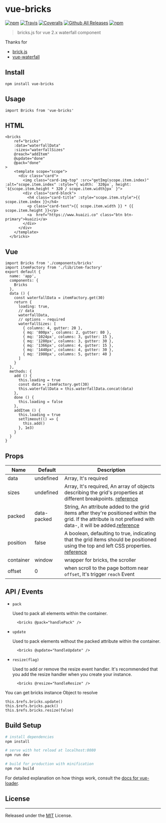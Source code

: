 # vue-bricks

[![npm](https://img.shields.io/npm/v/vue-bricks.svg)](https://www.npmjs.com/package/vue-bricks)
[![Travis](https://img.shields.io/travis/Kuaizi-co/vue-bricks.svg)](https://github.com/Kuaizi-co/vue-bricks)
[![Coveralls](https://img.shields.io/coveralls/Kuaizi-co/vue-bricks.svg)](https://github.com/Kuaizi-co/vue-bricks)
[![Github All Releases](https://img.shields.io/github/downloads/Kuaizi-co/vue-bricks/total.svg)](https://github.com/Kuaizi-co/vue-bricks)
[![npm](https://img.shields.io/npm/dw/vue-bricks.svg)](https://github.com/Kuaizi-co/vue-bricks)


> bricks.js for vue 2.x waterfall component

Thanks for 

* [brick.js](https://github.com/callmecavs/bricks.js)
* [vue-waterfall](https://github.com/Kuaizi-co/vue-waterfall)

## Install

```
npm install vue-bricks
```

## Usage

```
import Bricks from 'vue-bricks'
```

## HTML

```
<bricks
    ref="bricks"
    :data="waterfallData" 
    :sizes="waterfallSizes"
    @reach="addItem"
    @update="done"
    @pack="done"
>
    <template scope="scope">
      <div class="card">
        <img class="card-img-top" :src="getImg(scope.item.index)" :alt="scope.item.index" :style="{ width: `320px`, height: `${scope.item.height * 320 / scope.item.width}px` }">
        <div class="card-block">
          <h4 class="card-title" :style="scope.item.style">{{ scope.item.index }}</h4>
          <p class="card-text">{{ scope.item.width }} * {{ scope.item.height }}</p>
          <a  href="https://www.kuaizi.co" class="btn btn-primary">kuaizi</a>
        </div>
      </div>
    </template>
  </bricks>
```

## Vue

```
import Bricks from './components/bricks'
import itemFactory from './lib/item-factory'
export default {
  name: 'app',
  components: {
    Bricks
  },
  data () {
    const waterfallData = itemFactory.get(30)
    return {
      loading: true,
      // data
      waterfallData,
      // options - required
      waterfallSizes: [
        { columns: 4, gutter: 20 },
        { mq: '800px', columns: 2, gutter: 80 },
        { mq: '1024px', columns: 3, gutter: 15 },
        { mq: '1280px', columns: 3, gutter: 30 },
        { mq: '1366px', columns: 4, gutter: 15 },
        { mq: '1440px', columns: 4, gutter: 30 },
        { mq: '1980px', columns: 5, gutter: 40 }
      ]
    }
  },
  methods: {
    add () {
      this.loading = true
      const data = itemFactory.get(30)
      this.waterfallData = this.waterfallData.concat(data)
    },
    done () {
      this.loading = false
    },
    addItem () {
      this.loading = true
      setTimeout(() => {
        this.add()
      }, 1e3)
    }
  }
}
```

## Props

Name | Default | Description
-|-|-
data | undefined | Array, It's required
sizes| undefined | Array, It's required, An array of objects describing the grid's properties at different breakpoints. [reference](https://github.com/callmecavs/bricks.js#sizes)
packed| data-packed | String, An attribute added to the grid items after they're positioned within the grid. If the attribute is not prefixed with data-, it will be added.[reference](https://github.com/callmecavs/bricks.js#packed)
position | false | A boolean, defaulting to true, indicating that the grid items should be positioned using the top and left CSS properties. [reference](https://github.com/callmecavs/bricks.js#position)
container| window | wrapper for bricks, the scroller
offset | 0 | when scroll to the page bottom near `offset`, It's trigger `reach` Event

## API / Events

* `pack`

  Used to pack all elements within the container.

  ```
    <bricks @pack="handlePack" />
  ```

* `update`

  Used to pack elements without the packed attribute within the container.

  ```
    <bricks @update="handleUpdate" />
  ```

* `resize(flag)`

  Used to add or remove the resize event handler. It's recommended that you add the resize handler when you create your instance.

  ```
    <bricks @resize="handleResize" />
  ```

You can get bricks instance Object to resolve

```
this.$refs.bricks.update()
this.$refs.bricks.pack()
this.$refs.bricks.resize(false)
```

## Build Setup

``` bash
# install dependencies
npm install

# serve with hot reload at localhost:8080
npm run dev

# build for production with minification
npm run build
```

For detailed explanation on how things work, consult the [docs for vue-loader](http://vuejs.github.io/vue-loader).

## License
---

Released under the [MIT](LICENSE.md) License.
